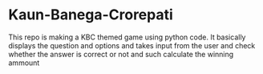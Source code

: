 # Kaun-Banega-Crorepati
This repo is making a KBC themed game using python code. It basically displays the question and options and takes input from the user and check whether the answer is correct or not and such calculate the winning ammount 
